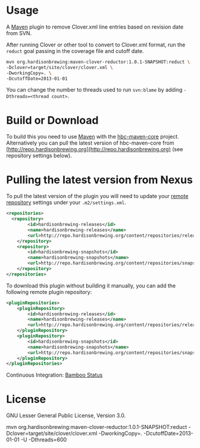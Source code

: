 # Usage
A [Maven](http://maven.apache.org/download.html) plugin to remove Clover.xml line entries based on revision date from SVN.

After running Clover or other tool to convert to Clover.xml format, run the `reduct` goal passing in the coverage file and cutoff date.

```bash
mvn org.hardisonbrewing:maven-clover-reductor:1.0.1-SNAPSHOT:reduct \
-Dclover=target/site/clover/clover.xml \
-DworkingCopy=. \
-DcutoffDate=2013-01-01
```

You can change the number to threads used to run `svn:blame` by adding `-Dthreads=<thread count>`.

# Build or Download
To build this you need to use [Maven](http://maven.apache.org/download.html) with the [hbc-maven-core](https://github.com/hardisonbrewing/hbc-maven-core) project. Alternatively you can pull the latest version of hbc-maven-core from [http://repo.hardisonbrewing.org](http://repo.hardisonbrewing.org) (see repository settings below).

# Pulling the latest version from Nexus
To pull the latest version of the plugin you will need to update your [remote repository](http://maven.apache.org/guides/introduction/introduction-to-repositories.html) settings under your `.m2/settings.xml`.

```xml
<repositories>
  <repository>
		<id>hardisonbrewing-releases</id>
		<name>hardisonbrewing-releases</name>
		<url>http://repo.hardisonbrewing.org/content/repositories/releases/</url>
	</repository>
	<repository>
		<id>hardisonbrewing-snapshots</id>
		<name>hardisonbrewing-snapshots</name>
		<url>http://repo.hardisonbrewing.org/content/repositories/snapshots/</url>
	</repository>
</repositories>
```

To download this plugin without building it manually, you can add the following remote plugin repository:

```xml
<pluginRepositories>
	<pluginRepository>
		<id>hardisonbrewing-releases</id>
		<name>hardisonbrewing-releases</name>
		<url>http://repo.hardisonbrewing.org/content/repositories/releases/</url>
	</pluginRepository>
	<pluginRepository>
		<id>hardisonbrewing-snapshots</id>
		<name>hardisonbrewing-snapshots</name>
		<url>http://repo.hardisonbrewing.org/content/repositories/snapshots/</url>
	</pluginRepository>
</pluginRepositories>
```

Continuous Integration: [Bamboo Status](http://bamboo.hardisonbrewing.org/browse/MVN-CLVR)

# License
GNU Lesser General Public License, Version 3.0.



mvn
org.hardisonbrewing:maven-clover-reductor:1.0.1-SNAPSHOT:reduct
-Dclover=target/site/clover/clover.xml
-DworkingCopy=.
-DcutoffDate=2013-01-01
-U
-Dthreads=600
